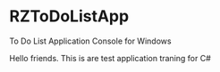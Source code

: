 # RZToDoListApp
To Do List Application Console for Windows

Hello friends.
This is are test application traning for C#
